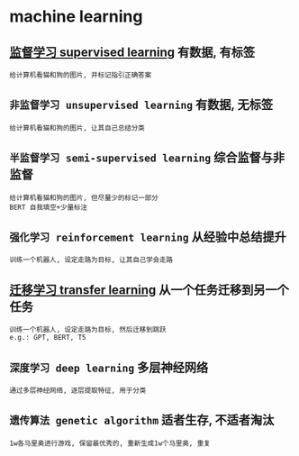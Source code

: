 # machine learning

## [监督学习 supervised learning](supervised-learning.md) 有数据, 有标签

    给计算机看猫和狗的图片, 并标记指引正确答案

## `非监督学习 unsupervised learning` 有数据, 无标签

    给计算机看猫和狗的图片, 让其自己总结分类

## `半监督学习 semi-supervised learning` 综合监督与非监督

    给计算机看猫和狗的图片, 但尽量少的标记一部分 
    BERT 自我填空+少量标注

## `强化学习 reinforcement learning` 从经验中总结提升

    训练一个机器人, 设定走路为目标, 让其自己学会走路

## [迁移学习 transfer learning](transformer-learning.md) 从一个任务迁移到另一个任务

    训练一个机器人, 设定走路为目标, 然后迁移到跳跃
    e.g.: GPT, BERT, T5

## `深度学习 deep learning` 多层神经网络

    通过多层神经网络, 逐层提取特征, 用于分类

## `遗传算法 genetic algorithm`  适者生存, 不适者淘汰

    1w各马里奥进行游戏, 保留最优秀的, 重新生成1w个马里奥, 重复
